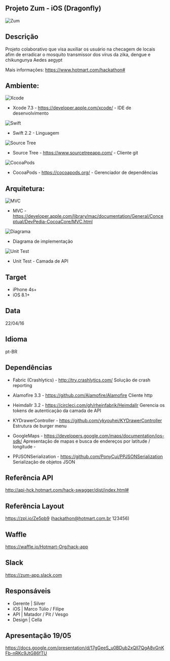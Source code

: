 ## Projeto Zum - iOS (Dragonfly)
![Zum](https://github.com/Hotmart-Org/hack-app/blob/develop/ios/dragonfly/readme/zum.png)

## Descrição
Projeto colaborativo que visa auxiliar os usuário na checagem de locais afim de erradicar o mosquito transmissor dos vírus da zika, dengue e chikungunya Aedes aegypt

Mais informações: https://www.hotmart.com/hackathon#

## Ambiente:
![Xcode](https://github.com/Hotmart-Org/hack-app/blob/develop/ios/dragonfly/readme/xcode.jpg)
- Xcode 7.3 - https://developer.apple.com/xcode/ - IDE de desenvolvimento


![Swift](https://github.com/Hotmart-Org/hack-app/blob/develop/ios/dragonfly/readme/swift.jpg)
- Swift 2.2 - Linguagem


![Source Tree](https://github.com/Hotmart-Org/hack-app/blob/develop/ios/dragonfly/readme/logoSourceTree.png)
- Source Tree - https://www.sourcetreeapp.com/ - Cliente git 


![CocoaPods](https://github.com/Hotmart-Org/hack-app/blob/develop/ios/dragonfly/readme/cocoapods.png)
- CocoaPods -  https://cocoapods.org/ - Gerenciador de dependências

## Arquitetura:
![MVC](https://github.com/Hotmart-Org/hack-app/blob/develop/ios/dragonfly/readme/mvc.png)
- MVC - https://developer.apple.com/library/mac/documentation/General/Conceptual/DevPedia-CocoaCore/MVC.html


![Diagrama](https://github.com/Hotmart-Org/hack-app/blob/develop/ios/dragonfly/readme/diagrama.png)
- Diagrama de implementação


![Unit Test](https://github.com/Hotmart-Org/hack-app/blob/develop/ios/dragonfly/readme/xcode-testing.png)
- Unit Test - Camada de API

## Target
- iPhone 4s+
- iOS 8.1+ 

## Data 
22/04/16

## Idioma
pt-BR 

## Dependências
- Fabric (Crashlytics) - http://try.crashlytics.com/
Solução de crash reporting

- Alamofire 3.3 - https://github.com/Alamofire/Alamofire 
Cliente http

- Heimdallr 3.2 - https://circleci.com/gh/rheinfabrik/Heimdallr
Gerencia os tokens de autenticação da camada de API 

- KYDrawerController - https://github.com/ykyouhei/KYDrawerController
Estrutura de burger menu 

- GoogleMaps - https://developers.google.com/maps/documentation/ios-sdk/
Apresentação de mapas e busca de endereços por latitude / longitude - 

- PPJSONSerialization - https://github.com/PonyCui/PPJSONSerialization
Serialização de objetos JSON


## Referência API
http://api-hck.hotmart.com/hack-swagger/dist/index.html#


## Referência Layout
https://zpl.io/Ze5pb9
(hackathon@hotmart.com.br 123456)


## Waffle
https://waffle.io/Hotmart-Org/hack-app

## Slack
https://zum-app.slack.com

## Responsáveis
- Gerente | Silver
- iOS | Marco Túlio / Filipe
- API | Matador / Pit / Vesgo
- Design | Cella


## Apresentação 19/05
https://docs.google.com/presentation/d/17gGeeS_u0BDub2xQll7QgA8vGnKFb-nRKc9JtG86fTU
